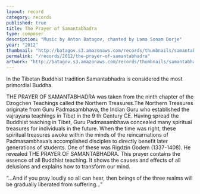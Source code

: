 ```yaml
---
layout: record
category: records
published: true
title: The Prayer of Samantabhadra
type: composer
description: "Music by Anton Batagov, chanted by Lama Sonam Dorje"
year: "2012"
thumbnail: "http://batagov.s3.amazonaws.com/records/thumbnails/samantabhadra.jpg"
permalink: "/records/2012/the-prayer-of-samantabhadra"
artwork: "http://batagov.s3.amazonaws.com/records/thumbnails/samantabhadra.jpg"
---
```


In the Tibetan Buddhist tradition Samantabhadra is considered the most primordial Buddha.

THE PRAYER OF SAMANTABHADRA was taken from the ninth chapter of the Dzogchen Teachings called the Northern Treasures.The Northern Treasures originate from Guru Padmasambhava, the Indian Guru who established the vajrayana teachings in Tibet in the 9 th Century CE. Having spread the Buddhist teaching in Tibet, Guru Padmasambhava concealed many spiritual treasures for individuals in the future. When the time was right, these spiritual treasures awoke within the minds of the reincarnations of Padmasambhava’s accomplished disciples to directly benefit later generations of students. One of these was Rigdzin Godem (1337-1408). He revealed THE PRAYER OF SAMANTABHADRA. This prayer contains the essence of all Buddhist teaching. It shows the causes and effects of all delusions and explains how to transform our mind.

“…And if you pray loudly so all can hear, then beings of the three realms will be gradually liberated from suffering…”

